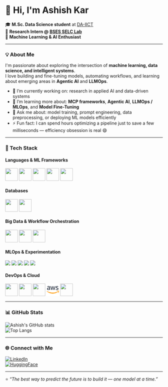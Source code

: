 # 👋 Hi, I'm Ashish Kar  

🎓 **M.Sc. Data Science student** at [DA-IICT](https://www.daiict.ac.in/)  
🔬 **Research Intern @ [BSES SELC Lab](https://selc.daiict.ac.in/)**  
🤖 **Machine Learning & AI Enthusiast**  

---

### 💡 About Me  
I'm passionate about exploring the intersection of **machine learning, data science, and intelligent systems**.  
I love building and fine-tuning models, automating workflows, and learning about emerging areas in **Agentic AI** and **LLMOps**.

- 🔭 I’m currently working on: research in applied AI and data-driven systems  
- 🌱 I’m learning more about: **MCP frameworks**, **Agentic AI**, **LLMOps / MLOps**, and **Model Fine-Tuning**  
- 💬 Ask me about: model training, prompt engineering, data preprocessing, or deploying ML models efficiently  
- ⚡ Fun fact: I can spend hours optimizing a pipeline just to save a few milliseconds — efficiency obsession is real 😄  

---

### 🧠 Tech Stack  

#### **Languages & ML Frameworks**
<p align="left">
  <img src="https://cdn.jsdelivr.net/gh/devicons/devicon/icons/python/python-original.svg" width="40" height="40"/>
  <img src="https://cdn.jsdelivr.net/gh/devicons/devicon/icons/pytorch/pytorch-original.svg" width="40" height="40"/>
  <img src="https://cdn.jsdelivr.net/gh/devicons/devicon/icons/scikit-learn/scikit-learn-original.svg" width="40" height="40"/>
  <img src="https://cdn.jsdelivr.net/gh/devicons/devicon/icons/pandas/pandas-original.svg" width="40" height="40"/>
  <img src="https://cdn.jsdelivr.net/gh/devicons/devicon/icons/jupyter/jupyter-original.svg" width="40" height="40"/>
</p>

#### **Databases**
<p align="left">
  <img src="https://cdn.jsdelivr.net/gh/devicons/devicon/icons/postgresql/postgresql-original.svg" width="40" height="40"/>
  <img src="https://cdn.jsdelivr.net/gh/devicons/devicon/icons/mysql/mysql-original.svg" width="40" height="40"/>
</p>

#### **Big Data & Workflow Orchestration**
<p align="left">
  <img src="https://cdn.jsdelivr.net/gh/devicons/devicon/icons/apachespark/apachespark-original.svg" width="40" height="40"/>
  <img src="https://cdn.jsdelivr.net/gh/devicons/devicon/icons/apachekafka/apachekafka-original.svg" width="40" height="40"/>
  <img src="https://cdn.jsdelivr.net/gh/devicons/devicon/icons/apacheairflow/apacheairflow-original.svg" width="40" height="40"/>
</p>

#### **MLOps & Experimentation**
<p align="left">
  <img src="https://img.shields.io/badge/MLflow-0194E2?style=for-the-badge&logo=mlflow&logoColor=white" height="30"/>
  <img src="https://img.shields.io/badge/DVC-945DD6?style=for-the-badge&logo=dvc&logoColor=white" height="30"/>
  <img src="https://img.shields.io/badge/Optuna-4928A1?style=for-the-badge&logo=optuna&logoColor=white" height="30"/>
  <img src="https://img.shields.io/badge/Ollama-000000?style=for-the-badge&logo=ollama&logoColor=white" height="30"/>
  <img src="https://img.shields.io/badge/CrewAI-FF6B6B?style=for-the-badge" height="30"/>
</p>

#### **DevOps & Cloud**
<p align="left">
  <img src="https://cdn.jsdelivr.net/gh/devicons/devicon/icons/docker/docker-original.svg" width="40" height="40"/>
  <img src="https://cdn.jsdelivr.net/gh/devicons/devicon/icons/git/git-original.svg" width="40" height="40"/>
  <img src="https://cdn.jsdelivr.net/gh/devicons/devicon/icons/bash/bash-original.svg" width="40" height="40"/>
  <img src="https://github.com/devicons/devicon/blob/v2.17.0/icons/amazonwebservices/amazonwebservices-original-wordmark.svg" width="40" height="40"/>
  <img src="https://cdn.jsdelivr.net/gh/devicons/devicon/icons/googlecloud/googlecloud-original.svg" width="40" height="40"/>
</p>

---

### 📊 GitHub Stats  

![Ashish's GitHub stats](https://github-readme-stats.vercel.app/api?username=Ashish202418007&show_icons=true&theme=radical)  
![Top Langs](https://github-readme-stats.vercel.app/api/top-langs/?username=Ashish202418007&layout=compact&theme=radical)  

---

### 🌐 Connect with Me  

[![LinkedIn](https://img.shields.io/badge/LinkedIn-0077B5?style=flat&logo=linkedin&logoColor=white)](https://www.linkedin.com/in/ashish-kar-77a08b219)  
[![HuggingFace](https://img.shields.io/badge/HuggingFace-FFD21E?style=flat&logo=huggingface&logoColor=black)](https://huggingface.co/Ashish-kar-007)  

---

⭐ *“The best way to predict the future is to build it — one model at a time.”*  
